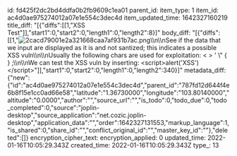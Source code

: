 id: fd425f2dc2bd4ddfa0b2fb9609c1ea01
parent_id: 
item_type: 1
item_id: ac4d0ae975274012a07e1e554c3dec4d
item_updated_time: 1642327160219
title_diff: "[{\"diffs\":[[1,\"XSS Test\"]],\"start1\":0,\"start2\":0,\"length1\":0,\"length2\":8}]"
body_diff: "[{\"diffs\":[[1,\"![2cacd79001e2a321668caa7af931b7ac.png](:/59bb4b7082ca4714b52283f031ad040e)\\\n\\\nSee if the data that we input are displayed as it is and not santized; this indicates a possible XSS vuln\\\n\\\nUsually the following chars are used for exploitation: &lt; &gt; ' \\\" { } ;\\\n\\\nWe can test the XSS vuln by inserting: &lt;script&gt;alert('XSS')&lt;/script&gt;\"]],\"start1\":0,\"start2\":0,\"length1\":0,\"length2\":340}]"
metadata_diff: {"new":{"id":"ac4d0ae975274012a07e1e554c3dec4d","parent_id":"787fd12d644f4e6b8f15e1cc0ad66e58","latitude":"1.36730000","longitude":"103.80140000","altitude":"0.0000","author":"","source_url":"","is_todo":0,"todo_due":0,"todo_completed":0,"source":"joplin-desktop","source_application":"net.cozic.joplin-desktop","application_data":"","order":1642327131553,"markup_language":1,"is_shared":0,"share_id":"","conflict_original_id":"","master_key_id":""},"deleted":[]}
encryption_cipher_text: 
encryption_applied: 0
updated_time: 2022-01-16T10:05:29.343Z
created_time: 2022-01-16T10:05:29.343Z
type_: 13